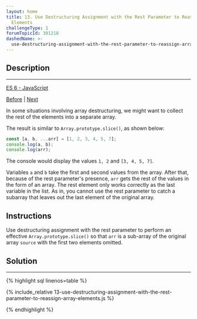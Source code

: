 ```yaml
---
layout: home 
title: 13. Use Destructuring Assignment with the Rest Parameter to Reassign Array
  Elements
challengeType: 1
forumTopicId: 301218
dashedName: >-
  use-destructuring-assignment-with-the-rest-parameter-to-reassign-array-elements
---
```


<div class="row">
<div class="columnStmt" markdown="1">

## Description
------

[ES 6 -  JavaScript](./README.md) 

[Before](./12-use-destructuring-assignment-to-assign-variables-from-arrays.md)  | [Next](./14-use-destructuring-assignment-to-pass-an-object-as-a-functions-parameters.md)

In some situations involving array destructuring, we might want to collect the rest of the elements into a separate array.

The result is similar to `Array.prototype.slice()`, as shown below:

```js
const [a, b, ...arr] = [1, 2, 3, 4, 5, 7];
console.log(a, b);
console.log(arr);
```

The console would display the values `1, 2` and `[3, 4, 5, 7]`.

Variables `a` and `b` take the first and second values from the array. After that, because of the rest parameter's presence, `arr` gets the rest of the values in the form of an array. The rest element only works correctly as the last variable in the list. As in, you cannot use the rest parameter to catch a subarray that leaves out the last element of the original array.

##  Instructions 

Use destructuring assignment with the rest parameter to perform an effective `Array.prototype.slice()` so that `arr` is a sub-array of the original array `source` with the first two elements omitted.

</div>
<div class="columnSol" markdown="1">

## Solution
------

{% highlight sql linenos=table %}

{% include_relative 13-use-destructuring-assignment-with-the-rest-parameter-to-reassign-array-elements.js %}

{% endhighlight %}

</div>
</div>

